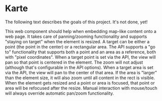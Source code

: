 # Karte

The following text describes the goals of this project. It's not done, yet!

This web component should help when embedding map-like content onto a web page. It takes
care of panning/zooming functionality and supports "staying on target" when the element is
resized. A target can be either a point (the point in the center) or a rectangular area.
The API supports a "go to" functionality that supports both a point and an area as a
reference, both with "pixel coordinates". When a target point is set via the API, the view
will pan so that point is centered in the element. The zoom will not adjust (although
that's configurable in the API options). When a target area is set via the API, the view
will pan to the center of that area. If the area is "larger" than the element size, it
will also zoom until all content in the rect is visible. When the element gets resized and
a point or area is focused, that point or area will be refocused after the resize. Manual
interaction with mouse/touch will always override automatic pan/zoom functionality.
